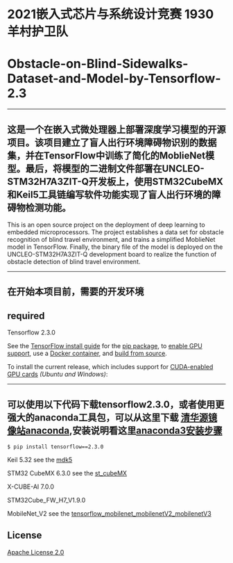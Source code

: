 # 2021嵌入式芯片与系统设计竞赛 1930 羊村护卫队
# Obstacle-on-Blind-Sidewalks-Dataset-and-Model-by-Tensorflow-2.3
---
这是一个在嵌入式微处理器上部署深度学习模型的开源项目。该项目建立了盲人出行环境障碍物识别的数据集，并在TensorFlow中训练了简化的MoblieNet模型。最后，将模型的二进制文件部署在UNCLEO- STM32H7A3ZIT-Q开发板上，使用STM32CubeMX和Keil5工具链编写软件功能实现了盲人出行环境的障碍物检测功能。
---
This is an open source project on the deployment of deep learning to embedded microprocessors. The project establishes a data set for obstacle recognition of blind travel environment, and trains a simplified MoblieNet model in TensorFlow. Finally, the binary file of the model is deployed on the UNCLEO-STM32H7A3ZIT-Q development board to realize the function of obstacle detection of blind travel environment.

---
在开始本项目前，需要的开发环境
---
## required
Tensorflow 2.3.0 

See the [TensorFlow install guide](https://www.tensorflow.org/install) for the
[pip package](https://www.tensorflow.org/install/pip), to
[enable GPU support](https://www.tensorflow.org/install/gpu), use a
[Docker container](https://www.tensorflow.org/install/docker), and
[build from source](https://www.tensorflow.org/install/source).

To install the current release, which includes support for
[CUDA-enabled GPU cards](https://www.tensorflow.org/install/gpu) *(Ubuntu and
Windows)*:

---
可以使用以下代码下载tensorflow2.3.0，或者使用更强大的anaconda工具包，可以从这里下载 [清华源镜像站anaconda](https://mirrors.tuna.tsinghua.edu.cn/anaconda/pkgs/main/),安装说明看这里[anaconda3安装步骤](https://zhuanlan.zhihu.com/p/75717350)
---
```
$ pip install tensorflow==2.3.0
```

Keil 5.32  see the [ mdk5](https://www2.keil.com/mdk5)

STM32 CubeMX 6.3.0 see the [ st_cubeMX](https://www.st.com/zh/development-tools/stm32cubemx.html)

X-CUBE-AI 7.0.0  

STM32Cube_FW_H7_V1.9.0 

MobileNet_V2 see the [tensorflow_mobilenet_mobilenetV2_mobilenetV3](https://github.com/tensorflow/models/tree/master/research/slim/nets/mobilenet)


## License
[Apache License 2.0](LICENSE)
